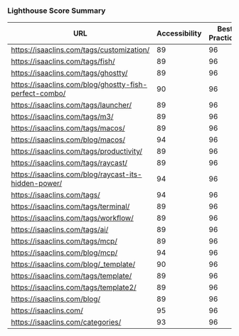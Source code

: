 ### Lighthouse Score Summary
| URL | Accessibility | Best Practices | Performance | SEO |
|-----|---------------|----------------|-------------|-----|
| https://isaaclins.com/tags/customization/ | 89 | 96 | 77 | 90 |
| https://isaaclins.com/tags/fish/ | 89 | 96 | 100 | 90 |
| https://isaaclins.com/tags/ghostty/ | 89 | 96 | 100 | 90 |
| https://isaaclins.com/blog/ghostty-fish-perfect-combo/ | 90 | 96 | 70 | 100 |
| https://isaaclins.com/tags/launcher/ | 89 | 96 | 100 | 90 |
| https://isaaclins.com/tags/m3/ | 89 | 96 | 100 | 90 |
| https://isaaclins.com/tags/macos/ | 89 | 96 | 99 | 90 |
| https://isaaclins.com/blog/macos/ | 94 | 96 | 100 | 100 |
| https://isaaclins.com/tags/productivity/ | 89 | 96 | 100 | 90 |
| https://isaaclins.com/tags/raycast/ | 89 | 96 | 100 | 90 |
| https://isaaclins.com/blog/raycast-its-hidden-power/ | 94 | 96 | 81 | 100 |
| https://isaaclins.com/tags/ | 94 | 96 | 100 | 90 |
| https://isaaclins.com/tags/terminal/ | 89 | 96 | 100 | 90 |
| https://isaaclins.com/tags/workflow/ | 89 | 96 | 100 | 90 |
| https://isaaclins.com/tags/ai/ | 89 | 96 | 100 | 90 |
| https://isaaclins.com/tags/mcp/ | 89 | 96 | 100 | 90 |
| https://isaaclins.com/blog/mcp/ | 94 | 96 | 100 | 100 |
| https://isaaclins.com/blog/_template/ | 90 | 96 | 100 | 100 |
| https://isaaclins.com/tags/template/ | 89 | 96 | 100 | 90 |
| https://isaaclins.com/tags/template2/ | 89 | 96 | 100 | 90 |
| https://isaaclins.com/blog/ | 89 | 96 | 100 | 90 |
| https://isaaclins.com/ | 95 | 96 | 100 | 80 |
| https://isaaclins.com/categories/ | 93 | 96 | 100 | 90 |
